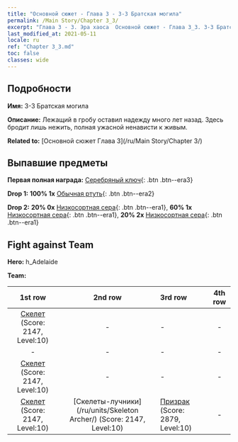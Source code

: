 ```yaml
---
title: "Основной сюжет - Глава 3 - 3-3 Братская могила"
permalink: /Main Story/Chapter 3_3/
excerpt: "Глава 3 - 3. Эра хаоса  Основной сюжет - Глава 3_3. 3-3 Братская могила"
last_modified_at: 2021-05-11
locale: ru
ref: "Chapter 3_3.md"
toc: false
classes: wide
---
```


## Подробности

 **Имя:** 3-3 Братская могила

 **Описание:** Лежащий в гробу оставил надежду много лет назад. Здесь бродит лишь нежить, полная ужасной ненависти к живым.

 **Related to:** [Основной сюжет Глава 3](/ru/Main Story/Chapter 3/)

## Выпавшие предметы

 **Первая полная награда:** [Серебряный ключ](/ItemsRU/con_693/){: .btn .btn--era3}

 **Drop 1:** **100% 1x** [Обычная ртуть](/ItemsRU/mat_8/){: .btn .btn--era2}

 **Drop 2:** **20% 0x** [Низкосортная сера](/ItemsRU/mat_3/){: .btn .btn--era1}, **60% 1x** [Низкосортная сера](/ItemsRU/mat_3/){: .btn .btn--era1}, **20% 2x** [Низкосортная сера](/ItemsRU/mat_3/){: .btn .btn--era1}


## Fight against Team
 **Hero:** h_Adelaide

 **Team:**


  | 1st row | 2nd row | 3rd row | 4th row |
  |:----:|:----:|:----|:----:|
  | [Скелет](/ru/units/Skeleton/) (Score: 2147, Level:10)  | - | - | - |
  | - | - | - | - |
  | [Скелет](/ru/units/Skeleton/) (Score: 2147, Level:10)  | - | - | - |
  | [Скелет](/ru/units/Skeleton/) (Score: 2147, Level:10)  | [Скелеты-лучники](/ru/units/Skeleton Archer/) (Score: 2147, Level:10)  | [Призрак](/ru/units/Wight/) (Score: 2879, Level:10)  | - |


